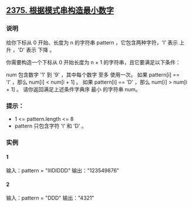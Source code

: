 ## [2375. 根据模式串构造最小数字](https://leetcode.cn/problems/construct-smallest-number-from-di-string/)

### 说明
给你下标从 0 开始、长度为 n 的字符串 pattern ，它包含两种字符，'I' 表示 上升 ，'D' 表示 下降 。

你需要构造一个下标从 0 开始长度为 n + 1 的字符串，且它要满足以下条件：

num 包含数字 '1' 到 '9' ，其中每个数字 至多 使用一次。
如果 pattern[i] == 'I' ，那么 num[i] < num[i + 1] 。
如果 pattern[i] == 'D' ，那么 num[i] > num[i + 1] 。
请你返回满足上述条件字典序 最小 的字符串 num。

### 提示：
* 1 <= pattern.length <= 8
* pattern 只包含字符 'I' 和 'D' 。

### 实例
#### 1
输入：pattern = "IIIDIDDD"
输出："123549876"

#### 2
输入：pattern = "DDD"
输出："4321"